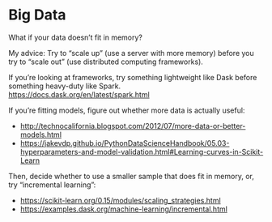 # Big Data

What if your data doesn’t fit in memory?

My advice: Try to “scale up” (use a server with more memory) before you try to “scale out” (use distributed computing frameworks).

If you’re looking at frameworks, try something lightweight like Dask before something heavy-duty like Spark. https://docs.dask.org/en/latest/spark.html

If you’re fitting models, figure out whether more data is actually useful:
- http://technocalifornia.blogspot.com/2012/07/more-data-or-better-models.html
- https://jakevdp.github.io/PythonDataScienceHandbook/05.03-hyperparameters-and-model-validation.html#Learning-curves-in-Scikit-Learn

Then, decide whether to use a smaller sample that does fit in memory, or, try “incremental learning”:
- https://scikit-learn.org/0.15/modules/scaling_strategies.html
- https://examples.dask.org/machine-learning/incremental.html 
